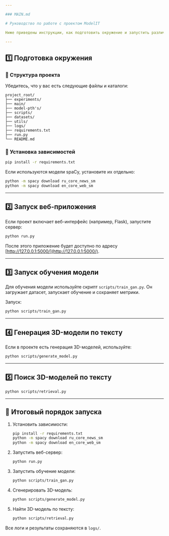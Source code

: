 ```yaml
---

### MAIN.md

# Руководство по работе с проектом ModelIT

Ниже приведены инструкции, как подготовить окружение и запустить различные компоненты проекта.

---
```


## 1️⃣ Подготовка окружения

### 🔹 Структура проекта
Убедитесь, что у вас есть следующие файлы и каталоги:

```
project_root/
├── experiments/
├── main/
├── model-pth's/
├── scripts/
├── datasets/
├── utils/
├── logs/
├── requirements.txt
├── run.py
└── README.md
```

### 🔹 Установка зависимостей
```bash
pip install -r requirements.txt
```

Если используются модели spaCy, установите их отдельно:
```bash
python -m spacy download ru_core_news_sm
python -m spacy download en_core_web_sm
```

---

## 2️⃣ Запуск веб-приложения
Если проект включает веб-интерфейс (например, Flask), запустите сервер:
```bash
python run.py
```
После этого приложение будет доступно по адресу [http://127.0.0.1:5000/](http://127.0.0.1:5000/).

---

## 3️⃣ Запуск обучения модели
Для обучения модели используйте скрипт `scripts/train_gan.py`. Он загружает датасет, запускает обучение и сохраняет метрики.

Запуск:
```bash
python scripts/train_gan.py
```

---

## 4️⃣ Генерация 3D-модели по тексту
Если в проекте есть генерация 3D-моделей, используйте:
```bash
python scripts/generate_model.py
```

---

## 5️⃣ Поиск 3D-моделей по тексту
```bash
python scripts/retrieval.py
```

---

## 🔄 Итоговый порядок запуска

1. Установить зависимости:
   ```bash
   pip install -r requirements.txt
   python -m spacy download ru_core_news_sm
   python -m spacy download en_core_web_sm
   ```

2. Запустить веб-сервер:
   ```bash
   python run.py
   ```

3. Запустить обучение модели:
   ```bash
   python scripts/train_gan.py
   ```

4. Сгенерировать 3D-модель:
   ```bash
   python scripts/generate_model.py
   ```

5. Найти 3D-модель по тексту:
   ```bash
   python scripts/retrieval.py
   ```

Все логи и результаты сохраняются в `logs/`.